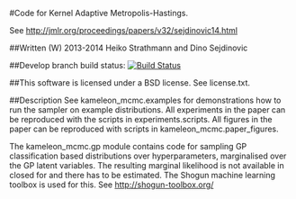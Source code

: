 #Code for Kernel Adaptive Metropolis-Hastings.

See http://jmlr.org/proceedings/papers/v32/sejdinovic14.html

##Written (W) 2013-2014 Heiko Strathmann and Dino Sejdinovic

##Develop branch build status:
[![Build Status](https://travis-ci.org/karlnapf/kameleon-mcmc.png)](https://travis-ci.org/karlnapf/kameleon-mcmc)

##This software is licensed under a BSD license. See license.txt.


##Description
See kameleon_mcmc.examples for demonstrations how to run the sampler on example distributions.
All experiments in the paper can be reproduced with the scripts in experiments.scripts.
All figures in the paper can be reproduced with scripts in kameleon_mcmc.paper_figures.

The kameleon_mcmc.gp module contains code for sampling GP classification based distributions
over hyperparameters, marginalised over the GP latent variables. The resulting
marginal likelihood is not available in closed for and there has to be estimated.
The Shogun machine learning toolbox is used for this.
See http://shogun-toolbox.org/
